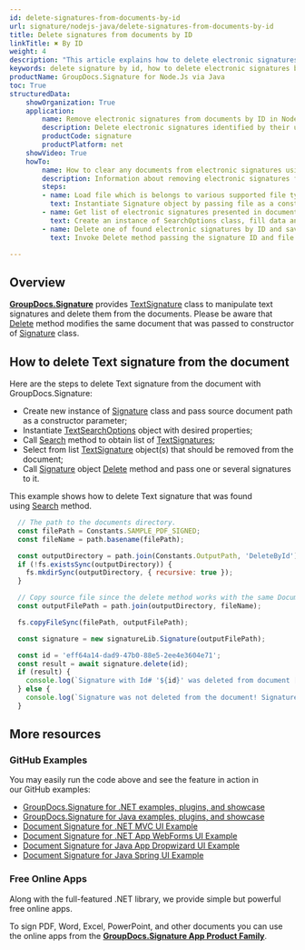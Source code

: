 ```yaml
---
id: delete-signatures-from-documents-by-id
url: signature/nodejs-java/delete-signatures-from-documents-by-id
title: Delete signatures from documents by ID
linkTitle: ✖ By ID
weight: 4
description: "This article explains how to delete electronic signatures by ID with GroupDocs.Signature API."
keywords: delete signature by id, how to delete electronic signatures by ID
productName: GroupDocs.Signature for Node.Js via Java 
toc: True
structuredData:
    showOrganization: True
    application:    
        name: Remove electronic signatures from documents by ID in Node.Js    
        description: Delete electronic signatures identified by their unique ID from documents in convenient way with Node.Js language and GroupDocs.Signature for Node.Js via Java APIs
        productCode: signature
        productPlatform: net 
    showVideo: True
    howTo:
        name: How to clear any documents from electronic signatures using their ID in Node.Js 
        description: Information about removing electronic signatures from documents by their unique ID in Node.Js
        steps:
        - name: Load file which is belongs to various supported file types
          text: Instantiate Signature object by passing file as a constructor parameter. You may provide either file path or file stream. 
        - name: Get list of electronic signatures presented in document 
          text: Create an instance of SearchOptions class, fill data and call Search method of signature to find signatures by ID.
        - name: Delete one of found electronic signatures by ID and save result 
          text: Invoke Delete method passing the signature ID and file path for the signed file. File stream can be used as well.

---
```

## Overview
[**GroupDocs.Signature**](https://products.groupdocs.com/signature/nodejs-java) provides [TextSignature](https://reference.groupdocs.com/signature/nodejs-java/groupdocs.signature.domain/textsignature) class to manipulate text signatures and delete them from the documents.
Please be aware that [Delete](https://reference.groupdocs.com/signature/nodejs-java/groupdocs.signature/signature/delete) method modifies the same document that was passed to constructor of [Signature](https://reference.groupdocs.com/signature/nodejs-java/groupdocs.signature/signature) class.
## How to delete Text signature from the document
Here are the steps to delete Text signature from the document with GroupDocs.Signature:

* Create new instance of [Signature](https://reference.groupdocs.com/signature/nodejs-java/groupdocs.signature/signature) class and pass source document path as a constructor parameter;
* Instantiate [TextSearchOptions](https://reference.groupdocs.com/signature/nodejs-java/groupdocs.signature.options/textsearchoptions) object with desired properties;
* Call [Search](https://reference.groupdocs.com/signature/nodejs-java/groupdocs.signature/signature/search) method to obtain list of [TextSignatures](https://reference.groupdocs.com/signature/nodejs-java/groupdocs.signature.domain/textsignature);
* Select from list [TextSignature](https://reference.groupdocs.com/signature/nodejs-java/groupdocs.signature.domain/textsignature) object(s) that should be removed from the document;
* Call [Signature](https://reference.groupdocs.com/signature/nodejs-java/groupdocs.signature/signature) object [Delete](https://reference.groupdocs.com/signature/nodejs-java/groupdocs.signature/signature/delete) method and pass one or several signatures to it.

This example shows how to delete Text signature that was found using [Search](https://reference.groupdocs.com/signature/nodejs-java/groupdocs.signature/signature/search) method.

```javascript
  // The path to the documents directory.  
  const filePath = Constants.SAMPLE_PDF_SIGNED; 
  const fileName = path.basename(filePath);

  const outputDirectory = path.join(Constants.OutputPath, 'DeleteById');
  if (!fs.existsSync(outputDirectory)) {
    fs.mkdirSync(outputDirectory, { recursive: true });
  }

  // Copy source file since the delete method works with the same Document
  const outputFilePath = path.join(outputDirectory, fileName);

  fs.copyFileSync(filePath, outputFilePath);

  const signature = new signatureLib.Signature(outputFilePath);

  const id = 'eff64a14-dad9-47b0-88e5-2ee4e3604e71';
  const result = await signature.delete(id);
  if (result) {
    console.log(`Signature with Id# '${id}' was deleted from document ['${fileName}'].`);
  } else {
    console.log(`Signature was not deleted from the document! Signature with id# '${id}' was not found!`);
  }
```


## More resources

### GitHub Examples

You may easily run the code above and see the feature in action in our GitHub examples:

* [GroupDocs.Signature for .NET examples, plugins, and showcase](https://github.com/groupdocs-signature/GroupDocs.Signature-for-.NET)
* [GroupDocs.Signature for Java examples, plugins, and showcase](https://github.com/groupdocs-signature/GroupDocs.Signature-for-Java)
* [Document Signature for .NET MVC UI Example](https://github.com/groupdocs-signature/GroupDocs.Signature-for-.NET-MVC)
* [Document Signature for .NET App WebForms UI Example](https://github.com/groupdocs-signature/GroupDocs.Signature-for-.NET-WebForms)
* [Document Signature for Java App Dropwizard UI Example](https://github.com/groupdocs-signature/GroupDocs.Signature-for-Java-Dropwizard)
* [Document Signature for Java Spring UI Example](https://github.com/groupdocs-signature/GroupDocs.Signature-for-Java-Spring)

### Free Online Apps

Along with the full-featured .NET library, we provide simple but powerful free online apps.

To sign PDF, Word, Excel, PowerPoint, and other documents you can use the online apps from the **[GroupDocs.Signature App Product Family](https://products.groupdocs.app/signature/family)**.